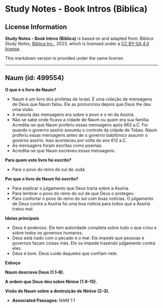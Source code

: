 # Study Notes - Book Intros (Biblica)

## License Information

**Study Notes - Book Intros (Biblica)** is based on and adapted from: _Biblica Study Notes_, [Biblica Inc.](https://www.biblica.com/), 2023, which is licensed under a [CC BY-SA 4.0 license](https://creativecommons.org/licenses/by-sa/4.0/legalcode.en).

This markdown version is provided under the same license.



--------------------------------

## Naum (id: 499554)

**O que é o livro de Naum?**

* Naum é um livro dos profetas de Israel. É uma coleção de mensagens de Deus que Naum falou. Ele as pronunciou depois que Deus lhe deu uma visão.
* A maioria das mensagens era sobre o povo e o rei da Assíria.
* Não se sabe onde ficava a cidade de Naum ou quem era sua família. Acredita\-se que Naum proferiu essas mensagens após 663 a.C. Foi quando o governo assírio assumiu o controle da cidade de Tebas. Naum proferiu essas mensagens antes de o governo babilônico assumir o governo assírio. Isso aconteceu por volta do ano 612 a.C.
* As mensagens foram escritas como poemas.
* Acredita\-se que Naum escreveu essas mensagens.

**Para quem este livro foi escrito?**

* Para o povo do reino do sul de Judá.

**Por que o livro de Naum foi escrito?**

* Para explicar o julgamento que Deus traria sobre a Assíria.
* Para lembrar o povo do reino do sul de que Deus o protegeu.
* Para confortar o povo do reino do sul com boas notícias. O julgamento de Deus contra a Assíria foi uma boa notícia para todos que a Assíria tratou mal.

**Ideias principais**

* Deus é poderoso. Ele tem autoridade completa sobre tudo o que criou e sobre todos os governos humanos.
* Deus está irado com o pecado e o mal. Ele impede que pessoas e governos façam coisas más. Ele os impede trazendo julgamento contra eles.
* Deus é bom. Deus cuida daqueles que confiam nele.

**Esboço**

**Naum descreve Deus (1\.1–8\).**

**A ordem que Deus deu sobre Nínive (1\.9–15\).**

**Visão de Naum sobre a destruição de Nínive (2–3\).**

* **Associated Passages:** NAM 1:1

